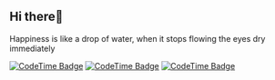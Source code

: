 ## Hi there👋

Happiness is like a drop of water, when it stops flowing the eyes dry immediately

[![CodeTime Badge](https://img.shields.io/endpoint?style=social&color=222&url=https%3A%2F%2Fapi.codetime.dev%2Fshield%3Fid%3D25528%26project%3D%26in=0)](https://codetime.dev)
[![CodeTime Badge](https://img.shields.io/endpoint?style=social&color=222&url=https%3A%2F%2Fapi.codetime.dev%2Fshield%3Fid%3D25528%26project%3D%26in=604800000)](https://codetime.dev)
[![CodeTime Badge](https://img.shields.io/endpoint?style=social&color=222&url=https%3A%2F%2Fapi.codetime.dev%2Fshield%3Fid%3D25528%26project%3D%26in=86400000)](https://codetime.dev)
